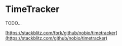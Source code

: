 TimeTracker
===========

TODO...

[https://stackblitz.com/fork/github/nobio/timetracker](https://stackblitz.com/github/nobio/timetracker)
